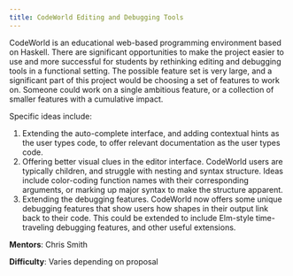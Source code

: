 ```yaml
---
title: CodeWorld Editing and Debugging Tools
---
```


CodeWorld is an educational web-based programming environment based on
Haskell.  There are significant opportunities to make the project
easier to use and more successful for students by rethinking editing
and debugging tools in a functional setting.  The possible feature set
is very large, and a significant part of this project would be choosing
a set of features to work on.  Someone could work on a single ambitious
feature, or a collection of smaller features with a cumulative impact.

Specific ideas include:

1. Extending the auto-complete interface, and adding contextual hints
   as the user types code, to offer relevant documentation as the user
   types code.
2. Offering better visual clues in the editor interface.  CodeWorld
   users are typically children, and struggle with nesting and syntax
   structure.  Ideas include color-coding function names with their
   corresponding arguments, or marking up major syntax to make the
   structure apparent.
3. Extending the debugging features.  CodeWorld now offers some unique
   debugging features that show users how shapes in their output link
   back to their code.  This could be extended to include Elm-style
   time-traveling debugging features, and other useful extensions.

**Mentors**: Chris Smith

**Difficulty**: Varies depending on proposal
